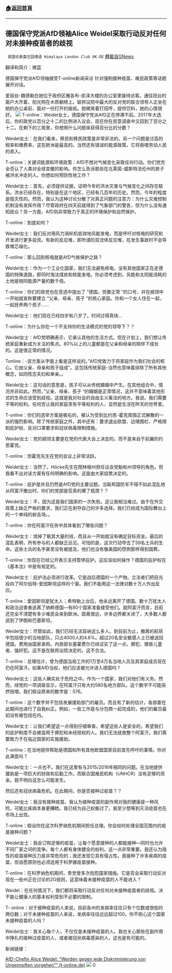###  [:house:返回首頁](https://github.com/ourhimalayas/txt)
---


## 德国保守党派AfD领袖Alice Weidel采取行动反对任何对未接种疫苗者的歧视
` 英国伦敦喜庄园德语 Himalaya London Club UK-DE` [轉載自GNews](https://gnews.org/zh-hans/1535212/)

翻译和简介：微蓝

德国保守党派AfD领袖接受T-online新闻采访 针对强制接种疫苗、难民政策等话题展开对话。

爱丽丝-魏德勒在她位于政府区雅各布-凯泽大楼的办公室里接待访客。通往阳台的窗户大开着，阳光照在木质躺椅上。联邦议院中最大的反对党的联合领导人正坐在她的办公桌前，面对一份打开的报纸。她微笑着打招呼，提供饮料，她的心情很好。
![](https://assets.gnews.org/wp-content/uploads/2021/09/Alice-Weidel2.jpg)
T-online：Weidel女士，德国保守党派AfD正在停滞不前。2017年大选后，你的政党以百分之十二的比例进入议会，现在你在民意调查中又回到了百分之十二。在剩下的三周里，你想用什么问题来获得百分比的分数？

Weidel女士：在我们看来，移民和移民政策是非常非法的。另一个问题是过高的税率和缴费率，这在欧洲是最高的。当然还有错误的能源政策，它将吞噬劳动人民的收入。

T-online：关键词能源和环境政策：AfD不想对气候变化采取任何行动。你们党完全否认了人类对全球变暖的影响。你怎么告诉那些在北莱茵-威斯特法伦州的房子被洪水冲走的人。你想如何预防性地工作？

Weidel女士：首先，必须提供证据，证明今年的洪水灾害与气候变化之间存在联系。洪水已经存在，特别是在这个地区，已经有几百年的历史。然而，今年的程度是毁灭性的。然而，我认为这种讨论分散了对真正问题的注意力：为什么灾难控制机制没有发挥作用？尽管政府在四天前就得到了气象部门的警告，但为什么没有通知民众？另一方面，AfD则非常致力于真正的环境保护和自然保护。

T-online：到底如何？

Weidel女士：我们反对用风力涡轮机低效地风能发电，而是呼吁对核电的研究和开发进行更多投资。有新的反应堆，即所谓的双流体反应堆，在发生事故时不会导致堆芯熔化。

T-online：那么回到核电就是AfD气候保护之路？

Weidel女士：作为一个工业化国家，我们无法避免核电。没有其他国家正在走德国的特殊道路，即同时淘汰煤炭和核能发电。你必须考虑到，风能和太阳能消耗的土地是相同能源产量的数千倍。

T-online：你们的政党也在竞选中提出了 “德国，但要正常 “的口号，并在纲领中一开始就宣称要建立 “父亲、母亲、孩子 “的核心家庭。你和一个女人住在一起，一起抚养两个孩子……

Weidel女士：他们现在已经四岁和八岁了。时间过得真快…

T-online：为什么你在一个不支持你的生活模式的党的领导下？？

Weidel女士：AfD党明确表示，它承认其他的生活方式。但在计划上，我们想让传统家庭重新成为关注的焦点。80%以上的儿童都是在父亲和母亲的陪伴下成长的。这是很正常的情况。

Tonline：-该方案从字面上看是这样说的。”AfD党致力于将家庭作为我们社会的核心。它由父亲、母亲和孩子组成”。这包括传统家庭–当然也意味着排除了所有其他概念，如同性恋夫妇和单亲。。

Weidel女士：这句话的意思是，孩子可以从传统婚姻中产生。在其他组合中，情况并非如此。然而，”父亲、母亲、孩子 “的婚姻是正常情况，这并不意味着其他形式的生命应该受到歧视。这就是我对社会的自由主义看法的地方。我说。我们需要平等的权利。任何否认我的家庭享有平等权利的人，显然是生活在昨天的世界里。

T-online：你们的选举方案是极右的，被认为受到比约恩-霍克周围正式解散的一派的强烈影响。除了传统家庭之外，其中还有：要求退出欧盟、边境围栏、严格限制庇护权、反对口罩要求和冠状病毒限制措施。

Weidel女士：党的纲领主要是在党的代表大会上决定的。而不是来自于前翼的约恩霍克。

T-online：但霍克先生在党的会议上非常活跃。

Weidel女士：当然了。Höcke先生在图林根州担任议会党魁和州领导的角色。但我看不出对该方案有任何明确的影响。这是由大家投票决定的。

T-online：庇护是并且仍然是AfD党的主要议题。当联邦国防军不得不如此混乱地从阿富汗撤出时，你们的党部是否真的爆了瓶颈？？

Weidel女士：不，因为这是我们国家的一次失败。这让我相当难过。由于在外交政策上缺乏严格的要求，我们正在剥夺自己的许多选择。我们已经成为国际舞台上的一个单纯的射击场。。

T-online：你在阿富汗任务中具体看到了哪些问题？

Weidel女士：烧掉了极其大量的钱，而且从一开始就没有确定目标资金。最后的混乱表明，所有参与的人都缺乏远见。可怕的是，这次行动夺去了59名士兵的生命。这些士兵的名字甚至没有被提及，他们也没有像美国的惯例那样得到国葬。

T-online：你现在已经公开表示支持暂停庇护。这应该如何操作？德国的庇护权在《基本法》中是有规定的。

Weidel女士：庇护法必须进行改革。它是战后德国的一个产物。立法者们把目光投向了阿尔伯特-爱因斯坦这样的个案。我们不能用这一法律对数十万人作出反应。

T-online：爱因斯坦是犹太人；希特勒上台后，他永远离开了德国。数十万犹太人和政治迫害者逃离了纳粹德国—有80个国家准备接受他们。就阿富汗而言，目前还完全不清楚有多少难民会来到欧洲。距离很远，许多边界都关闭了，大多数人都逃到了伊朗和巴基斯坦。

Weidel女士：尽管如此，我们已经无法容纳这么多人。到目前为止，撤离的航班中包括很少的当地部队，只占4000人的4.6%。超过20名安全敏感人士已被送回德国，费用由国家承担。内政部长塞霍费尔已经证实了这一点。罪犯、猥亵儿童者、强奸犯。这不是在联邦议院决定的，这不合法。

T-online：总理估计，曾为德国当局工作的1万至4万名当地人员及其家庭成员现在仍在阿富汗。如果AfD当权，他们应该被允许进入德国吗？

Weidel女士：这些人确实处于危险之中。作为一个国家，我们对他们有义务。然而，绿党的一项调查显示，在阿富汗只有大约580名地方部队。这个数字不可能突然倍增。我们假设原来的数字是：576。

T-online：这个数字并不包括发展援助部门的雇员。而且有了新的估计，各部委在此期间也进行了自我纠正。例如，一些工作是与分包商一起完成的，他们的雇员最初没有被包括在内。

Weidel女士：让我们希望这一点得到仔细审查，希望这些人是安全的，希望我们的庇护制度不会被滥用于罪犯和未经授权的人。我们无法拯救整个阿富汗。我们需要致力于在临近国家的实施援助。

T-online：在当地提供帮助是德国和所有其他欧盟国家目前首先呼吁的事情。你对此满意吗？

Weidel女士：一点也不。我们在这里有与2015/2016年相同的问题。在当地提供援助是一项巨大的财政和后勤工作。而联合国难民机构（UNHCR）没有足够的资金。我不明白这怎么可能发生。

然后还有冠状病毒危机。在此期间，你是否接种过疫苗？？

Weidel女士：我没有接种疫苗。我认为接种疫苗的副作用对我的健康是一种风险，可能比疾病本身更糟糕。我已经为自己权衡过了。我至少想等到灭活疫苗也在市场上出现。

T-online：假设你在这次科罗纳危机期间担任总理。你会如何处理全国范围内的疫苗接种问题？

Weidel女士：我会订购足够的疫苗，让每个愿意接种的人都能接种—同时也允许不同厂家之间的竞争。每个人都有身体健全的权利，这一点非常重要。我还认为隐性的疫苗接种压力是非常危险的；我还发现它具有侵占性。我接种了许多疾病的疫苗，但自愿原则也必须适用于科罗娜疫苗接种。

T-online：在科罗纳危机期间，贵党曾多次抱怨国家措施。它是否会采取行动反对现在一些州正在讨论的2G规则，这意味着未接种疫苗的人不能进入？

Weidel：在任何情况下，我们都将采取行动反对任何对未接种疫苗者的歧视。决不能让健康人的基本权利受到不必要的限制。

T- online：对于接种疫苗的人来说，目前各州的发病率往往只有个位数或很低的两位数；对于未接种疫苗的人来说，发病率往往远远超过100。你不担心这个国家未接种疫苗的人吗？

Weidel女士：我关心每个人，不仅仅是未接种疫苗的人。我也关心那些在副作用中挣扎的接种过疫苗的人，或者被冠状病毒感染的人，这也是有可能的。

新闻链接：

[AfD-Chefin Alice Weidel: “Werden gegen jede Diskriminierung von Ungeimpften vorgehen”” (t-online.de)](https://www.t-online.de/nachrichten/deutschland/bundestagswahl/id_90781408/afd-chefin-alice-weidel-werden-gegen-jede-diskriminierung-von-ungeimpften-vorgehen-.html)
![](https://assets.gnews.org/wp-content/uploads/2021/09/战鹰团新logo2021-07-01-1.jpg)
0
